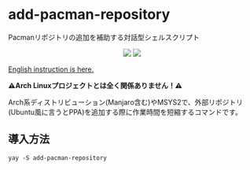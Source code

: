 # add-pacman-repository
Pacmanリポジトリの追加を補助する対話型シェルスクリプト
<p align="center">
<a href="./LICENSE.md"><img src="https://img.shields.io/badge/license-GPL3-blue.svg"></a>
<a href="https://aur.archlinux.org/packages/add-pacman-repository/"><img src="https://img.shields.io/aur/version/add-pacman-repository.svg"></a>
</p>

[English instruction is here.](https://github.com/Jin-Asanami/add-pacman-repository/blob/main/README.md)

<strong>⚠Arch Linuxプロジェクトとは全く関係ありません！⚠</strong>

Arch系ディストリビューション(Manjaro含む)やMSYS2で、外部リポジトリ(Ubuntu風に言うとPPA)を追加する際に作業時間を短縮するコマンドです。

## 導入方法
```
yay -S add-pacman-repository
```
